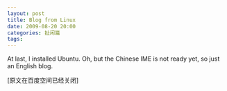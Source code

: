 ```yaml
---
layout: post
title: Blog from Linux
date: 2009-08-20 20:00
categories: 扯闲篇
tags: 
---
```



<!-- more -->



At last, I installed Ubuntu. Oh, but the Chinese IME is not ready yet, so just an English blog.

[原文在百度空间已经关闭]

